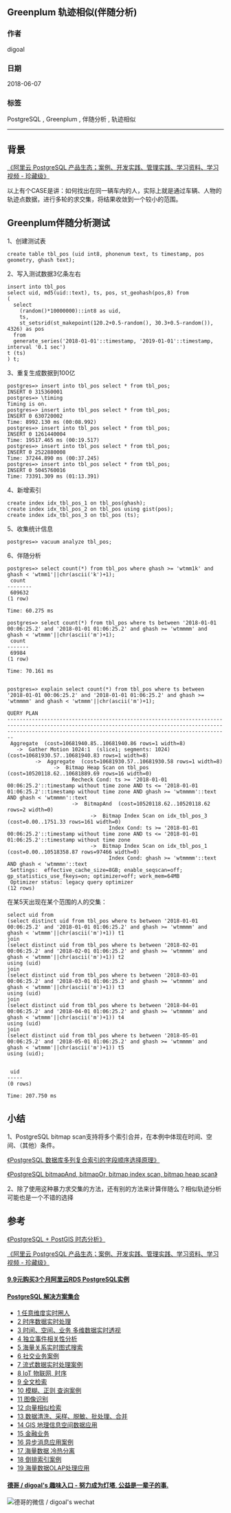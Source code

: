 ## Greenplum 轨迹相似(伴随分析)      
                                                           
### 作者                                                           
digoal                                                           
                                                           
### 日期                                                           
2018-06-07                                                         
                                                           
### 标签                                                           
PostgreSQL , Greenplum , 伴随分析 , 轨迹相似    
                                                           
----                                                           
                                                           
## 背景    
[《阿里云 PostgreSQL 产品生态；案例、开发实践、管理实践、学习资料、学习视频 - 珍藏级》](../201801/20180121_01.md)    
  
以上有个CASE是讲：如何找出在同一辆车内的人，实际上就是通过车辆、人物的轨迹点数据，进行多轮的求交集，将结果收敛到一个较小的范围。  
  
## Greenplum伴随分析测试  
    
1、创建测试表  
    
```  
create table tbl_pos (uid int8, phonenum text, ts timestamp, pos geometry, ghash text);    
```  
  
2、写入测试数据3亿条左右  
  
```  
insert into tbl_pos  
select uid, md5(uid::text), ts, pos, st_geohash(pos,8) from  
(  
  select   
    (random()*10000000)::int8 as uid,   
    ts,   
    st_setsrid(st_makepoint(120.2+0.5-random(), 30.3+0.5-random()), 4326) as pos   
  from   
  generate_series('2018-01-01'::timestamp, '2019-01-01'::timestamp, interval '0.1 sec')   
t (ts)  
) t;  
```  
  
3、重复生成数据到100亿  
  
  
```  
postgres=> insert into tbl_pos select * from tbl_pos;  
INSERT 0 315360001  
postgres=> \timing  
Timing is on.  
postgres=> insert into tbl_pos select * from tbl_pos;  
INSERT 0 630720002  
Time: 8992.130 ms (00:08.992)  
postgres=> insert into tbl_pos select * from tbl_pos;  
INSERT 0 1261440004  
Time: 19517.465 ms (00:19.517)  
postgres=> insert into tbl_pos select * from tbl_pos;  
INSERT 0 2522880008  
Time: 37244.890 ms (00:37.245)  
postgres=> insert into tbl_pos select * from tbl_pos;  
INSERT 0 5045760016  
Time: 73391.309 ms (01:13.391)  
```  
  
4、新增索引  
  
```  
create index idx_tbl_pos_1 on tbl_pos(ghash);  
create index idx_tbl_pos_2 on tbl_pos using gist(pos);  
create index idx_tbl_pos_3 on tbl_pos (ts);  
```  
  
5、收集统计信息  
  
```  
postgres=> vacuum analyze tbl_pos;  
```  
  
6、伴随分析  
  
```  
postgres=> select count(*) from tbl_pos where ghash >= 'wtmm1k' and ghash < 'wtmm1'||chr(ascii('k')+1);  
 count    
--------  
 609632  
(1 row)  
  
Time: 60.275 ms  
  
postgres=> select count(*) from tbl_pos where ts between '2018-01-01 00:06:25.2' and '2018-01-01 01:06:25.2' and ghash >= 'wtmmmm' and ghash < 'wtmmm'||chr(ascii('m')+1);  
 count   
-------  
 69984  
(1 row)  
  
Time: 70.161 ms  
  
  
postgres=> explain select count(*) from tbl_pos where ts between '2018-01-01 00:06:25.2' and '2018-01-01 01:06:25.2' and ghash >= 'wtmmmm' and ghash < 'wtmmm'||chr(ascii('m')+1);  
                                                                                                     QUERY PLAN                                                                                                       
--------------------------------------------------------------------------------------------------------------------------------------------------------------------------------------------------------------------  
 Aggregate  (cost=10681940.85..10681940.86 rows=1 width=8)  
   ->  Gather Motion 1024:1  (slice1; segments: 1024)  (cost=10681930.57..10681940.83 rows=1 width=8)  
         ->  Aggregate  (cost=10681930.57..10681930.58 rows=1 width=8)  
               ->  Bitmap Heap Scan on tbl_pos  (cost=10520118.62..10681889.69 rows=16 width=0)  
                     Recheck Cond: ts >= '2018-01-01 00:06:25.2'::timestamp without time zone AND ts <= '2018-01-01 01:06:25.2'::timestamp without time zone AND ghash >= 'wtmmmm'::text AND ghash < 'wtmmmn'::text  
                     ->  BitmapAnd  (cost=10520118.62..10520118.62 rows=2 width=0)  
                           ->  Bitmap Index Scan on idx_tbl_pos_3  (cost=0.00..1751.33 rows=161 width=0)  
                                 Index Cond: ts >= '2018-01-01 00:06:25.2'::timestamp without time zone AND ts <= '2018-01-01 01:06:25.2'::timestamp without time zone  
                           ->  Bitmap Index Scan on idx_tbl_pos_1  (cost=0.00..10518358.87 rows=97466 width=0)  
                                 Index Cond: ghash >= 'wtmmmm'::text AND ghash < 'wtmmmn'::text  
 Settings:  effective_cache_size=8GB; enable_seqscan=off; gp_statistics_use_fkeys=on; optimizer=off; work_mem=64MB  
 Optimizer status: legacy query optimizer  
(12 rows)  
```  
  
在某5天出现在某个范围的人的交集：  
  
```  
select uid from   
(select distinct uid from tbl_pos where ts between '2018-01-01 00:06:25.2' and '2018-01-01 01:06:25.2' and ghash >= 'wtmmmm' and ghash < 'wtmmm'||chr(ascii('m')+1)) t1  
join  
(select distinct uid from tbl_pos where ts between '2018-02-01 00:06:25.2' and '2018-02-01 01:06:25.2' and ghash >= 'wtmmmm' and ghash < 'wtmmm'||chr(ascii('m')+1)) t2  
using (uid)  
join  
(select distinct uid from tbl_pos where ts between '2018-03-01 00:06:25.2' and '2018-03-01 01:06:25.2' and ghash >= 'wtmmmm' and ghash < 'wtmmm'||chr(ascii('m')+1)) t3  
using (uid)  
join  
(select distinct uid from tbl_pos where ts between '2018-04-01 00:06:25.2' and '2018-04-01 01:06:25.2' and ghash >= 'wtmmmm' and ghash < 'wtmmm'||chr(ascii('m')+1)) t4  
using (uid)  
join  
(select distinct uid from tbl_pos where ts between '2018-05-01 00:06:25.2' and '2018-05-01 01:06:25.2' and ghash >= 'wtmmmm' and ghash < 'wtmmm'||chr(ascii('m')+1)) t5  
using (uid);  
    
  
 uid   
-----  
(0 rows)  
  
Time: 207.750 ms  
```  
  
## 小结  
1、PostgreSQL bitmap scan支持将多个索引合并，在本例中体现在时间、空间、（其他）条件。  
  
[《PostgreSQL 数据库多列复合索引的字段顺序选择原理》](../201803/20180314_02.md)    
  
[《PostgreSQL bitmapAnd, bitmapOr, bitmap index scan, bitmap heap scan》](../201702/20170221_02.md)    
  
2、除了使用这种暴力求交集的方法，还有别的方法来计算伴随么？相似轨迹分析可能也是一个不错的选择  
  
## 参考  
[《PostgreSQL + PostGIS 时态分析》](../201806/20180607_01.md)    
    
[《阿里云 PostgreSQL 产品生态；案例、开发实践、管理实践、学习资料、学习视频 - 珍藏级》](../201801/20180121_01.md)    
    
  
  
  
  
  
  
  
  
  
  
  
  
  
  
  
  
  
  
  
  
  
  
  
  
  
  
  
  
  
  
  
  
  
  
  
  
  
  
  
  
  
  
  
  
  
  
  
  
  
  
  
  
  
  
  
#### [9.9元购买3个月阿里云RDS PostgreSQL实例](https://www.aliyun.com/database/postgresqlactivity "57258f76c37864c6e6d23383d05714ea")
  
  
#### [PostgreSQL 解决方案集合](https://yq.aliyun.com/topic/118 "40cff096e9ed7122c512b35d8561d9c8")
- [1 任意维度实时圈人](https://yq.aliyun.com/topic/118 "40cff096e9ed7122c512b35d8561d9c8")
- [2 时序数据实时处理](https://yq.aliyun.com/topic/118 "40cff096e9ed7122c512b35d8561d9c8")
- [3 时间、空间、业务 多维数据实时透视](https://yq.aliyun.com/topic/118 "40cff096e9ed7122c512b35d8561d9c8")
- [4 独立事件相关性分析](https://yq.aliyun.com/topic/118 "40cff096e9ed7122c512b35d8561d9c8")
- [5 海量关系实时图式搜索](https://yq.aliyun.com/topic/118 "40cff096e9ed7122c512b35d8561d9c8")
- [6 社交业务案例](https://yq.aliyun.com/topic/118 "40cff096e9ed7122c512b35d8561d9c8")
- [7 流式数据实时处理案例](https://yq.aliyun.com/topic/118 "40cff096e9ed7122c512b35d8561d9c8")
- [8 IoT 物联网, 时序](https://yq.aliyun.com/topic/118 "40cff096e9ed7122c512b35d8561d9c8")
- [9 全文检索](https://yq.aliyun.com/topic/118 "40cff096e9ed7122c512b35d8561d9c8")
- [10 模糊、正则 查询案例](https://yq.aliyun.com/topic/118 "40cff096e9ed7122c512b35d8561d9c8")
- [11 图像识别](https://yq.aliyun.com/topic/118 "40cff096e9ed7122c512b35d8561d9c8")
- [12 向量相似检索](https://yq.aliyun.com/topic/118 "40cff096e9ed7122c512b35d8561d9c8")
- [13 数据清洗、采样、脱敏、批处理、合并](https://yq.aliyun.com/topic/118 "40cff096e9ed7122c512b35d8561d9c8")
- [14 GIS 地理信息空间数据应用](https://yq.aliyun.com/topic/118 "40cff096e9ed7122c512b35d8561d9c8")
- [15 金融业务](https://yq.aliyun.com/topic/118 "40cff096e9ed7122c512b35d8561d9c8")
- [16 异步消息应用案例](https://yq.aliyun.com/topic/118 "40cff096e9ed7122c512b35d8561d9c8")
- [17 海量数据 冷热分离](https://yq.aliyun.com/topic/118 "40cff096e9ed7122c512b35d8561d9c8")
- [18 倒排索引案例](https://yq.aliyun.com/topic/118 "40cff096e9ed7122c512b35d8561d9c8")
- [19 海量数据OLAP处理应用](https://yq.aliyun.com/topic/118 "40cff096e9ed7122c512b35d8561d9c8")
  
  
#### [德哥 / digoal's 趣味入口 - 努力成为灯塔, 公益是一辈子的事.](https://github.com/digoal/blog/blob/master/README.md "22709685feb7cab07d30f30387f0a9ae")
  
  
![德哥的微信 / digoal's wechat](../pic/digoal_weixin.jpg "f7ad92eeba24523fd47a6e1a0e691b59")
  
